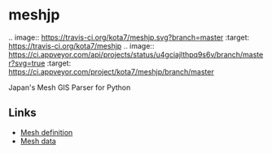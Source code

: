 # meshjp
.. image:: https://travis-ci.org/kota7/meshjp.svg?branch=master
    :target: https://travis-ci.org/kota7/meshjp
.. image:: https://ci.appveyor.com/api/projects/status/u4gciajlthpq9s6v/branch/master?svg=true
    :target: https://ci.appveyor.com/project/kota7/meshjp/branch/master
    
Japan's Mesh GIS Parser for Python

## Links

* [Mesh definition](https://www.gikosha.co.jp/fig_blog/mesh.html)
* [Mesh data](https://www.e-stat.go.jp/gis/statmap-search?type=2)

